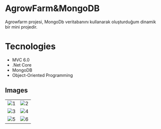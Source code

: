 # AgrowFarm&MongoDB
Agrowfarm projesi, MongoDb veritabanını kullanarak oluşturduğum dinamik bir mini projedir.
# Tecnologies
- MVC 6.0
- .Net Core
- MongoDB
- Object-Oriented Programming

## Images
|  |  |
|---------|---------|
|  ![1](https://github.com/barisbukumculer/AgrowFarm-MongoDB/assets/126320079/1c26d871-1789-47d2-9a09-4a8cc1428cea)|![2](https://github.com/barisbukumculer/AgrowFarm-MongoDB/assets/126320079/df48e085-82e9-4a9f-85e2-27016c292974)  |
| ![3](https://github.com/barisbukumculer/AgrowFarm-MongoDB/assets/126320079/cb893021-4417-4237-90a2-8de4d526c9e4) | ![4](https://github.com/barisbukumculer/AgrowFarm-MongoDB/assets/126320079/7b39c2d8-89f8-4849-9ef6-e8d85b93802a) |
| ![5](https://github.com/barisbukumculer/AgrowFarm-MongoDB/assets/126320079/47b7804e-0865-4076-b7de-44df782d4b05) | ![6](https://github.com/barisbukumculer/AgrowFarm-MongoDB/assets/126320079/c4b16dd1-f3fc-430d-acc9-174967785c48) |



